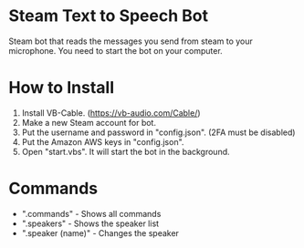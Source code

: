 # Steam Text to Speech Bot
Steam bot that reads the messages you send from steam to your microphone.
You need to start the bot on your computer.

# How to Install
1. Install VB-Cable. (https://vb-audio.com/Cable/)
2. Make a new Steam account for bot.
3. Put the username and password in "config.json". (2FA must be disabled)
4. Put the Amazon AWS keys in "config.json".
5. Open "start.vbs". It will start the bot in the background.

# Commands
- ".commands" - Shows all commands
- ".speakers" - Shows the speaker list
- ".speaker (name)" - Changes the speaker
